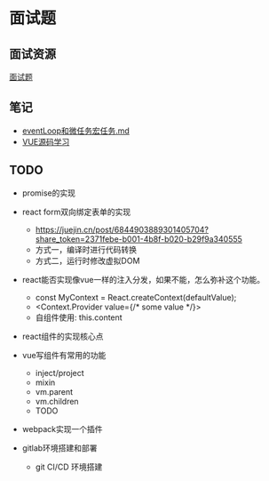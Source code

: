# 面试题

## 面试资源

[面试题](https://vue3js.cn/interview/)

## 笔记

- [eventLoop和微任务宏任务.md](./eventLoop和微任务宏任务.md)
- [VUE源码学习](../学源码/vue/大纲.md)

## TODO

- promise的实现
- react form双向绑定表单的实现
  - <https://juejin.cn/post/6844903889301405704?share_token=2371febe-b001-4b8f-b020-b29f9a340555>
  - 方式一，编译时进行代码转换
  - 方式二，运行时修改虚拟DOM
- react能否实现像vue一样的注入分发，如果不能，怎么弥补这个功能。
  - const MyContext = React.createContext(defaultValue);
  - <Context.Provider value={/* some value */}>
  - 自组件使用: this.content
- react组件的实现核心点

- vue写组件有常用的功能
  - inject/project
  - mixin
  - vm.parent
  - vm.children
  - TODO
- webpack实现一个插件
- gitlab环境搭建和部署
  - git CI/CD 环境搭建
